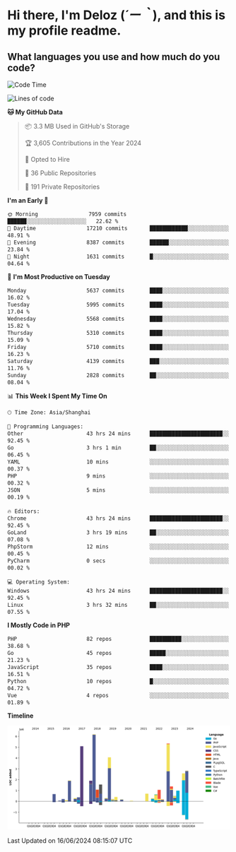 # **Hi there, I'm Deloz (*´ー｀*), and this is my profile readme.**

## **What languages you use and how much do you code?**

<!--START_SECTION:waka-->
![Code Time](http://img.shields.io/badge/Code%20Time-4%2C208%20hrs%2050%20mins-blue)

![Lines of code](https://img.shields.io/badge/From%20Hello%20World%20I%27ve%20Written-40.8%20million%20lines%20of%20code-blue)

**🐱 My GitHub Data** 

> 📦 3.3 MB Used in GitHub's Storage 
 > 
> 🏆 3,605 Contributions in the Year 2024
 > 
> 💼 Opted to Hire
 > 
> 📜 36 Public Repositories 
 > 
> 🔑 191 Private Repositories 
 > 
**I'm an Early 🐤** 

```text
🌞 Morning                7959 commits        ██████░░░░░░░░░░░░░░░░░░░   22.62 % 
🌆 Daytime                17210 commits       ████████████░░░░░░░░░░░░░   48.91 % 
🌃 Evening                8387 commits        ██████░░░░░░░░░░░░░░░░░░░   23.84 % 
🌙 Night                  1631 commits        █░░░░░░░░░░░░░░░░░░░░░░░░   04.64 % 
```
📅 **I'm Most Productive on Tuesday** 

```text
Monday                   5637 commits        ████░░░░░░░░░░░░░░░░░░░░░   16.02 % 
Tuesday                  5995 commits        ████░░░░░░░░░░░░░░░░░░░░░   17.04 % 
Wednesday                5568 commits        ████░░░░░░░░░░░░░░░░░░░░░   15.82 % 
Thursday                 5310 commits        ████░░░░░░░░░░░░░░░░░░░░░   15.09 % 
Friday                   5710 commits        ████░░░░░░░░░░░░░░░░░░░░░   16.23 % 
Saturday                 4139 commits        ███░░░░░░░░░░░░░░░░░░░░░░   11.76 % 
Sunday                   2828 commits        ██░░░░░░░░░░░░░░░░░░░░░░░   08.04 % 
```


📊 **This Week I Spent My Time On** 

```text
🕑︎ Time Zone: Asia/Shanghai

💬 Programming Languages: 
Other                    43 hrs 24 mins      ███████████████████████░░   92.45 % 
Go                       3 hrs 1 min         ██░░░░░░░░░░░░░░░░░░░░░░░   06.45 % 
YAML                     10 mins             ░░░░░░░░░░░░░░░░░░░░░░░░░   00.37 % 
PHP                      9 mins              ░░░░░░░░░░░░░░░░░░░░░░░░░   00.32 % 
JSON                     5 mins              ░░░░░░░░░░░░░░░░░░░░░░░░░   00.19 % 

🔥 Editors: 
Chrome                   43 hrs 24 mins      ███████████████████████░░   92.45 % 
GoLand                   3 hrs 19 mins       ██░░░░░░░░░░░░░░░░░░░░░░░   07.08 % 
PhpStorm                 12 mins             ░░░░░░░░░░░░░░░░░░░░░░░░░   00.45 % 
PyCharm                  0 secs              ░░░░░░░░░░░░░░░░░░░░░░░░░   00.02 % 

💻 Operating System: 
Windows                  43 hrs 24 mins      ███████████████████████░░   92.45 % 
Linux                    3 hrs 32 mins       ██░░░░░░░░░░░░░░░░░░░░░░░   07.55 % 
```

**I Mostly Code in PHP** 

```text
PHP                      82 repos            ██████████░░░░░░░░░░░░░░░   38.68 % 
Go                       45 repos            █████░░░░░░░░░░░░░░░░░░░░   21.23 % 
JavaScript               35 repos            ████░░░░░░░░░░░░░░░░░░░░░   16.51 % 
Python                   10 repos            █░░░░░░░░░░░░░░░░░░░░░░░░   04.72 % 
Vue                      4 repos             ░░░░░░░░░░░░░░░░░░░░░░░░░   01.89 % 
```



**Timeline**

![Lines of Code chart](https://raw.githubusercontent.com/deloz/deloz/main/assets/bar_graph.png)


 Last Updated on 16/06/2024 08:15:07 UTC
<!--END_SECTION:waka-->
